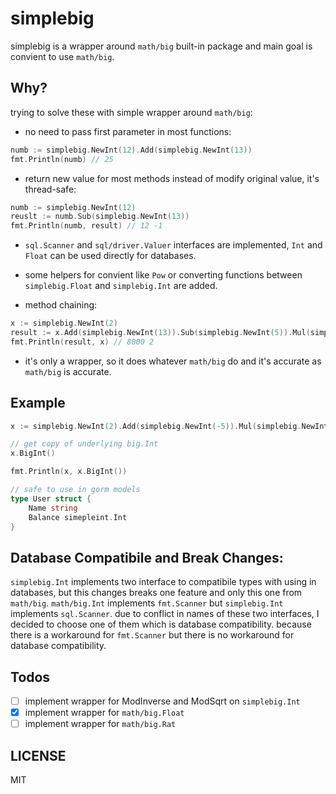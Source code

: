 # simplebig

simplebig is a wrapper around `math/big` built-in package and main goal is convient to use `math/big`.

## Why?

trying to solve these with simple wrapper around `math/big`:

- no need to pass first parameter in most functions:

```go
numb := simplebig.NewInt(12).Add(simplebig.NewInt(13))
fmt.Println(numb) // 25
```

- return new value for most methods instead of modify original value, it's thread-safe:

```go
numb := simplebig.NewInt(12)
reuslt := numb.Sub(simplebig.NewInt(13))
fmt.Println(numb, result) // 12 -1
```

- `sql.Scanner` and `sql/driver.Valuer` interfaces are implemented, `Int` and `Float` can be used
  directly for databases.
- some helpers for convient like `Pow` or converting functions between
  `simplebig.Float` and
  `simplebig.Int` are added.

- method chaining:

```go
x := simplebig.NewInt(2)
result := x.Add(simplebig.NewInt(13)).Sub(simplebig.NewInt(5)).Mul(simplebig.NewInt(2)).Pow(simplebig.NewInt(3))
fmt.Println(result, x) // 8000 2
```

- it's only a wrapper, so it does whatever `math/big` do and it's accurate as `math/big` is accurate.

## Example

```go
x := simplebig.NewInt(2).Add(simplebig.NewInt(-5)).Mul(simplebig.NewInt(-1))

// get copy of underlying big.Int
x.BigInt()

fmt.Println(x, x.BigInt())

// safe to use in gorm models
type User struct {
    Name string
    Balance simepleint.Int
}
```

## Database Compatibile and Break Changes:

`simplebig.Int` implements two interface to compatibile types with using in databases, but this changes breaks one
feature and only this one from `math/big`. `math/big.Int` implements `fmt.Scanner` but
`simplebig.Int` implements `sql.Scanner`. due to conflict in names of these two
interfaces, I decided to choose one of them which is database compatibility. because there is
a workaround for `fmt.Scanner` but there is no workaround for database compatibility.

## Todos

- [ ] implement wrapper for ModInverse and ModSqrt on `simplebig.Int`
- [x] implement wrapper for `math/big.Float`
- [ ] implement wrapper for `math/big.Rat`

## LICENSE

MIT
